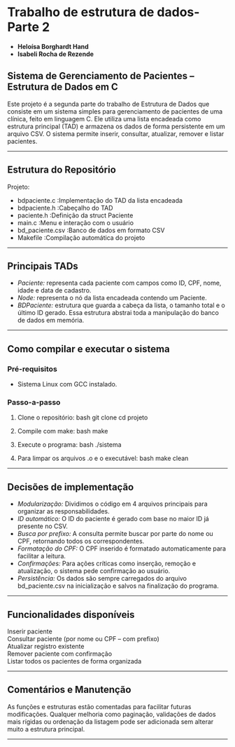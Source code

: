 # Trabalho de estrutura de dados- Parte 2
- **Heloísa Borghardt Hand**
- **Isabeli Rocha de Rezende**

## Sistema de Gerenciamento de Pacientes – Estrutura de Dados em C

Este projeto é a segunda parte do trabalho de Estrutura de Dados que consiste em um sistema simples para gerenciamento de pacientes de uma clínica, feito em linguagem C. Ele utiliza uma lista encadeada como estrutura principal (TAD) e armazena os dados de forma persistente em um arquivo CSV. O sistema permite inserir, consultar, atualizar, remover e listar pacientes.

---

## Estrutura do Repositório


Projeto:
- bdpaciente.c          :Implementação do TAD da lista encadeada
- bdpaciente.h          :Cabeçalho do TAD
- paciente.h            :Definição da struct Paciente
- main.c                :Menu e interação com o usuário
- bd_paciente.csv       :Banco de dados em formato CSV
- Makefile              :Compilação automática do projeto


---

## Principais TADs

- *Paciente:* representa cada paciente com campos como ID, CPF, nome, idade e data de cadastro.
- *Node:* representa o nó da lista encadeada contendo um Paciente.
- *BDPaciente:* estrutura que guarda a cabeça da lista, o tamanho total e o último ID gerado. Essa estrutura abstrai toda a manipulação do banco de dados em memória.

---

## Como compilar e executar o sistema

### Pré-requisitos
- Sistema Linux com GCC instalado.

### Passo-a-passo
1. Clone o repositório:
   bash
   git clone <link-do-repo>
   cd projeto
   
2. Compile com make:
   bash
   make
   
3. Execute o programa:
   bash
   ./sistema
   
4. Para limpar os arquivos .o e o executável:
   bash
   make clean
   

---

## Decisões de implementação

- *Modularização:* Dividimos o código em 4 arquivos principais para organizar as responsabilidades.
- *ID automático:* O ID do paciente é gerado com base no maior ID já presente no CSV.
- *Busca por prefixo:* A consulta permite buscar por parte do nome ou CPF, retornando todos os correspondentes.
- *Formatação do CPF:* O CPF inserido é formatado automaticamente para facilitar a leitura.
- *Confirmações:* Para ações críticas como inserção, remoção e atualização, o sistema pede confirmação ao usuário.
- *Persistência:* Os dados são sempre carregados do arquivo bd_paciente.csv na inicialização e salvos na finalização do programa.

---

## Funcionalidades disponíveis

Inserir paciente  
Consultar paciente (por nome ou CPF – com prefixo)  
Atualizar registro existente  
Remover paciente com confirmação  
Listar todos os pacientes de forma organizada  

---

## Comentários e Manutenção

As funções e estruturas estão comentadas para facilitar futuras modificações. Qualquer melhoria como paginação, validações de dados mais rígidas ou ordenação da listagem pode ser adicionada sem alterar muito a estrutura principal.

---
